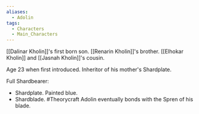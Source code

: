 ```yaml
---
aliases:
  - Adolin
tags:
  - Characters
  - Main_Characters
---
```

[[Dalinar Kholin]]'s first born son.
[[Renarin Kholin]]'s brother.
[[Elhokar Kholin]] and [[Jasnah Kholin]]'s cousin.

Age 23 when first introduced.
Inheritor of his mother's Shardplate.

Full Shardbearer:
- Shardplate. Painted blue.
- Shardblade. #Theorycraft Adolin eventually bonds with the Spren of his blade.